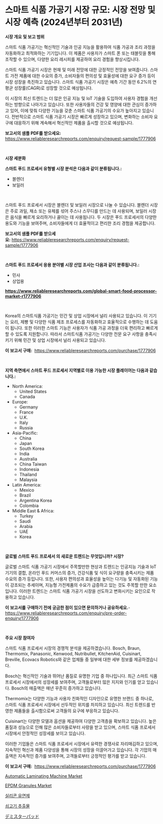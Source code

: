 <p><h1>스마트 식품 가공기 시장 규모: 시장 전망 및 시장 예측 (2024년부터 2031년)</h1></p><p><strong>시장 개요 및 보고 범위</strong></p>
<p><p>스마트 식품 가공기는 혁신적인 기술과 인공 지능을 활용하여 식품 가공과 조리 과정을 자동화하고 최적화하는 기기입니다. 이 제품은 사용자가 스마트 폰 또는 태블릿을 통해 조작할 수 있으며, 다양한 요리 레시피를 제공하여 요리 경험을 향상시킵니다.</p><p>스마트 식품 가공기 시장은 현재 및 미래 전망에 대한 긍정적인 전망을 보여줍니다. 스마트 가전 제품에 대한 수요의 증가, 소비자들의 편의성 및 효율성에 대한 요구 증가 등이 시장 성장을 촉진하고 있습니다. 스마트 식품 가공기 시장은 예측 기간 동안 6.2%의 연평균 성장률(CAGR)로 성장할 것으로 예상됩니다.</p><p>이 시장의 최신 트렌드는 더 많은 인공 지능 및 IoT 기술을 도입하여 사용자 경험을 개선하는 방향으로 나아가고 있습니다. 또한 사용자들의 건강 및 영양에 대한 관심이 증가하고 있어, 이에 맞춰 다양한 기능을 갖춘 스마트 식품 가공기의 수요가 높아지고 있습니다. 전반적으로 스마트 식품 가공기 시장은 빠르게 성장하고 있으며, 변화하는 소비자 요구에 대응하기 위해 계속해서 혁신적인 제품을 출시할 것으로 예상됩니다.</p></p>
<p><strong>보고서의 샘플 PDF를 받으세요:</strong> <a href="https://www.reliableresearchreports.com/enquiry/request-sample/1777906">https://www.reliableresearchreports.com/enquiry/request-sample/1777906</a></p>
<p>&nbsp;</p>
<p><strong>시장 세분화</strong></p>
<p><strong>스마트 푸드 프로세서 유형별 시장 분석은 다음과 같이 분류됩니다.:</strong></p>
<p><ul><li>블렌더</li><li>보일러</li></ul></p>
<p>&nbsp;</p>
<p><p>스마트 푸드 프로세서 시장은 블렌더 및 보일러 시장으로 나눌 수 있습니다. 블렌더 시장은 주로 과일, 채소 또는 유체를 섞어 주스나 스무디를 만드는 데 사용되며, 보일러 시장은 음식을 빠르게 요리하거나 끓이는 데 사용됩니다. 두 시장은 푸드 프로세서의 다양한 용도와 기능을 보여주며, 소비자들에게 더 효율적이고 편리한 조리 경험을 제공합니다.</p></p>
<p><strong>보고서의 샘플 PDF를 받으세요:</strong>&nbsp;<a href="https://www.reliableresearchreports.com/enquiry/request-sample/1777906">https://www.reliableresearchreports.com/enquiry/request-sample/1777906</a></p>
<p>&nbsp;</p>
<p><strong> 스마트 푸드 프로세서 응용 분야별 시장 산업 조사는 다음과 같이 분류됩니다.:</strong></p>
<p><ul><li>민사</li><li>상업용</li></ul></p>
<p><strong><a href="https://www.reliableresearchreports.com/global-smart-food-processor-market-r1777906">https://www.reliableresearchreports.com/global-smart-food-processor-market-r1777906</a></strong></p>
<p>&nbsp;</p>
<p><p>Korea의 스마트식품 가공기는 민간 및 상업 시장에서 널리 사용되고 있습니다. 이 기기는 요리, 제빵 및 다양한 식품 제조 프로세스를 자동화하고 효율적으로 수행하는 데 도움이 됩니다. 또한 이러한 스마트 기능은 사용자가 식품 가공 과정을 더욱 편리하고 빠르게 할 수 있도록 지원합니다. 따라서 스마트식품 가공기는 다양한 전문 요구 사항을 충족시키기 위해 민간 및 상업 시장에서 널리 사용되고 있습니다.</p></p>
<p><strong>이 보고서 구매:</strong>&nbsp; <a href="https://www.reliableresearchreports.com/purchase/1777906">https://www.reliableresearchreports.com/purchase/1777906</a></p>
<p>&nbsp;</p>
<p><strong>지역 측면에서 스마트 푸드 프로세서 지역별로 이용 가능한 시장 플레이어는 다음과 같습니다.:</strong></p>
<p><ul>
    <li>
        North America:
        <ul>
            <li>United States</li>
            <li>Canada</li>
        </ul>
    </li>
    <li>
        Europe:
        <ul>
            <li>Germany</li>
            <li>France</li>
            <li>U.K.</li>
            <li>Italy</li>
            <li>Russia</li>
        </ul>
    </li>
    <li>
        Asia-Pacific:
        <ul>
            <li>China</li>
            <li>Japan</li>
            <li>South Korea</li>
            <li>India</li>
            <li>Australia</li>
            <li>China Taiwan</li>
            <li>Indonesia</li>
            <li>Thailand</li>
            <li>Malaysia</li>
        </ul>
    </li>
    <li>
        Latin America:
        <ul>
            <li>Mexico</li>
            <li>Brazil</li>
            <li>Argentina Korea</li>
            <li>Colombia</li>
        </ul>
    </li>
    <li>
        Middle East & Africa:
        <ul>
            <li>Turkey</li>
            <li>Saudi</li>
            <li>Arabia</li>
            <li>UAE</li>
            <li>Korea</li>
        </ul>
    </li>
    </ul></p>
<p>&nbsp;</p>
<p><strong>글로벌 스마트 푸드 프로세서 의 새로운 트렌드는 무엇입니까? 시장?</strong></p>
<p><p>글로벌 스마트 식품 가공기 시장에서 주목할만한 현상과 트렌드는 인공지능 기술과 IoT 기기의 결합, 온라인 푸드 커머스의 증가, 건강식품 및 식이 요구량을 충족시키는 제품 수요의 증가 등입니다. 또한, 사용자 편의성과 효율성을 높이는 다기능 및 자동화된 기능이 강조되는 추세이며, 지능형 가전제품의 수요가 급증하고 있는 것도 주목할 만한 요소입니다. 이러한 트렌드는 스마트 식품 가공기 시장을 선도하고 변화시키는 요인으로 작용하고 있습니다.</p></p>
<p><strong>이 보고서를 구매하기 전에 궁금한 점이 있으면 문의하거나 공유하세요.</strong>- <a href="https://www.reliableresearchreports.com/enquiry/pre-order-enquiry/1777906">https://www.reliableresearchreports.com/enquiry/pre-order-enquiry/1777906</a></p>
<p>&nbsp;</p>
<p><strong>주요 시장 참여자</strong></p>
<p><p>스마트 식품 프로세서 시장의 경쟁적 분석을 제공하겠습니다. Bosch, Braun, Thermomix, Panasonic, Kenwood, Nutribullet, KitchenAid, Cuisinart, Breville, Ecovacs Robotics와 같은 업체들 중 일부에 대한 세부 정보를 제공하겠습니다.</p><p>Bosch는 혁신적인 기술과 뛰어난 품질로 유명한 기업 중 하나입니다. 최근 스마트 식품 프로세서 시장에서의 성장세를 보여주며, 고객들로부터 많은 지지와 인기를 얻고 있습니다. Bosch의 매출액은 매년 꾸준히 증가하고 있습니다.</p><p>Thermomix는 다양한 기능과 사용자 친화적인 디자인으로 유명한 브랜드 중 하나로, 스마트 식품 프로세서 시장에서 선두적인 위치를 차지하고 있습니다. 최신 트렌드를 반영한 제품들을 출시함으로써 고객들의 요구에 부응하고 있습니다.</p><p>Cuisinart는 다양한 모델과 옵션을 제공하여 다양한 고객층을 확보하고 있습니다. 높은 품질과 성능으로 인해 많은 소비자들로부터 사랑을 받고 있으며, 스마트 식품 프로세서 시장에서 안정적인 성장세를 보이고 있습니다.</p><p>이러한 기업들은 스마트 식품 프로세서 시장에서 유력한 경쟁사로 자리매김하고 있으며, 지속적인 혁신과 제품 다양성을 통해 시장의 성장을 이끌어가고 있습니다. 각 기업의 매출액은 지속적인 증가를 보여주며, 고객들로부터 긍정적인 평가를 받고 있습니다.</p></p>
<p><strong>이 보고서 구매:</strong>&nbsp;&nbsp;<a href="https://www.reliableresearchreports.com/purchase/1777906">https://www.reliableresearchreports.com/purchase/1777906</a></p>
<p><p><a href="https://github.com/sonuprakash1/Market-Research-Report-List-2/blob/main/automatic-laminating-machine-market.md">Automatic Laminating Machine Market</a></p><p><a href="https://issuu.com/reportprime-2/docs/epdm-granules-market-size-2030.pptx">EPDM Granules Market</a></p><p><a href="https://github.com/vsn7qpua81q/Market-Research-Report-List-1/blob/main/445859026335.md">실리콘 유연제</a></p><p><a href="https://medium.com/@brisamorar2023/%EC%86%8C%EA%B3%A0%EA%B8%B0-%EC%B6%94%EC%B6%9C%EB%AC%BC-%EC%8B%9C%EC%9E%A5-%EA%B2%BD%EC%9F%81-%EB%B6%84%EC%84%9D-%EC%8B%9C%EC%9E%A5-%EB%8F%99%ED%96%A5-%EB%B0%8F-2031%EB%85%84%EA%B9%8C%EC%A7%80%EC%9D%98-%EC%98%88%EC%B8%A1-f9ee4c4aaf0a">쇠고기 추출물</a></p><p><a href="https://github.com/xnljig2898992/Market-Research-Report-List-1/blob/main/810405428741.md">デミスターパッド</a></p></p>